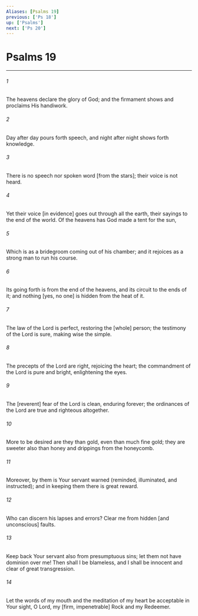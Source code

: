 ```yaml
---
Aliases: [Psalms 19]
previous: ['Ps 18']
up: ['Psalms']
next: ['Ps 20']
---
```

# Psalms 19

***


###### 1 


The heavens declare the glory of God; and the firmament shows and proclaims His handiwork. 


###### 2 


Day after day pours forth speech, and night after night shows forth knowledge. 


###### 3 


There is no speech nor spoken word [from the stars]; their voice is not heard. 


###### 4 


Yet their voice [in evidence] goes out through all the earth, their sayings to the end of the world. Of the heavens has God made a tent for the sun, 


###### 5 


Which is as a bridegroom coming out of his chamber; and it rejoices as a strong man to run his course. 


###### 6 


Its going forth is from the end of the heavens, and its circuit to the ends of it; and nothing [yes, no one] is hidden from the heat of it. 


###### 7 


The law of the Lord is perfect, restoring the [whole] person; the testimony of the Lord is sure, making wise the simple. 


###### 8 


The precepts of the Lord are right, rejoicing the heart; the commandment of the Lord is pure and bright, enlightening the eyes. 


###### 9 


The [reverent] fear of the Lord is clean, enduring forever; the ordinances of the Lord are true and righteous altogether. 


###### 10 


More to be desired are they than gold, even than much fine gold; they are sweeter also than honey and drippings from the honeycomb. 


###### 11 


Moreover, by them is Your servant warned (reminded, illuminated, and instructed); and in keeping them there is great reward. 


###### 12 


Who can discern his lapses and errors? Clear me from hidden [and unconscious] faults. 


###### 13 


Keep back Your servant also from presumptuous sins; let them not have dominion over me! Then shall I be blameless, and I shall be innocent and clear of great transgression. 


###### 14 


Let the words of my mouth and the meditation of my heart be acceptable in Your sight, O Lord, my [firm, impenetrable] Rock and my Redeemer.
